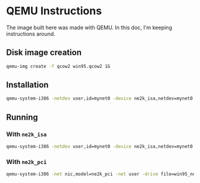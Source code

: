 # QEMU Instructions

The image built here was made with QEMU. In this doc, I'm keeping instructions
around.

## Disk image creation

```sh
qemu-img create -f qcow2 win95.qcow2 1G
```

## Installation

```sh
qemu-system-i386 -netdev user,id=mynet0 -device ne2k_isa,netdev=mynet0 -hda win95.qcow2 -soundhw sb16 -m 128 -cpu pentium -device cirrus-vga,vgamem_mb=64 -fda boot_floppy.img -cdrom Win95_OSR25.iso -boot a -soundhw pcspk
```

## Running

### With `ne2k_isa`

```sh
qemu-system-i386 -netdev user,id=mynet0 -device ne2k_isa,netdev=mynet0 -drive file=win95.img,format=raw,index=0,media=disk -soundhw sb16 -m 128 -cpu pentium -device cirrus-vga,vgamem_mb=16 -soundhw pcspk -cdrom Win95_OSR25.iso
```

### With `ne2k_pci`

```sh
qemu-system-i386 -net nic,model=ne2k_pci -net user -drive file=win95_ne2k_pci.img,format=raw,index=0,media=disk -soundhw sb16 -m 128 -cpu pentium -device cirrus-vga,vgamem_mb=16 -soundhw pcspk -cdrom Win95_OSR25.iso --enable-kvm
```
